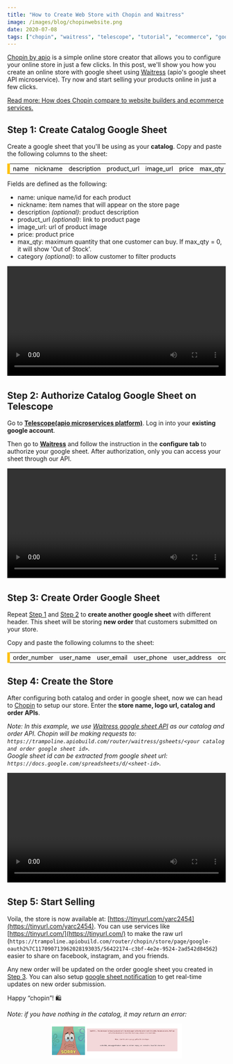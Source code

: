 ```yaml
---
title: "How to Create Web Store with Chopin and Waitress"
image: /images/blog/chopinwebsite.png
date: 2020-07-08
tags: ["chopin", "waitress", "telescope", "tutorial", "ecommerce", "google-sheet", "google", "website"]
---
```


[Chopin by apio](https://telescope.apiobuild.com/app/chopin) is a simple online store creator that allows you to configure your online store in just a few clicks. In this post, we'll show you how you create an online store with google sheet using [Waitress](https://telescope.apiobuild.com/app/waitress) (apio's google sheet API microservice). Try now and start selling your products online in just a few clicks.

[Read more: How does Chopin compare to website builders and ecommerce services.](https://apiobuild.com/blog/create-an-online-store-for-free/)

## Step 1: Create Catalog Google Sheet

Create a google sheet that you'll be using as your **catalog**. Copy and paste the following columns to the sheet:

<div class="row py-2">
  <div class="table-box table-warning table-responsive px-2 py-2">
    <table class="center">
      <tbody>
        <tr>
          <td class="wide">name</td>
          <td class="wide">nickname</td>
          <td class="wide">description</td>
          <td class="wide">product_url</td>
          <td class="wide">image_url</td>
          <td class="wide">price</td>
          <td class="wide">max_qty</td>
          <td class="wide">category</td>
        </tr>
      </tbody>
    </table>
  </div>
</div>

Fields are defined as the following:

- name: unique name/id for each product
- nickname: item names that will appear on the store page
- description *(optional)*: product description
- product_url *(optional)*: link to product page
- image_url: url of product image
- price: product price
- max_qty: maximum quantity that one customer can buy. If max_qty = 0, it will show 'Out of Stock'.
- category *(optional)*: to allow customer to filter products

<video width="100%" loop="true" autoplay="true" controls style="align: center">
<source src="/video/copy-paste-catalog-google-sheet.mp4" type="video/mp4" />
</video>

## Step 2: Authorize Catalog Google Sheet on Telescope

Go to **[Telescope(apio microservices platform)](https://telescope.apiobuild.com/)**. Log in into your **existing google account**.

Then go to **[Waitress](https://telescope.apiobuild.com/app/waitress)** and follow the instruction in the **configure tab** to authorize your google sheet. After authorization, only you can access your sheet through our API.

<video width="100%" loop="true" autoplay="true" controls style="align: center">
<source src="/video/authorize-catalog-google-sheet.mp4" type="video/mp4" />
</video>

## Step 3: Create Order Google Sheet

Repeat [Step 1](#step-1-create-catalog-google-sheet) and [Step 2](#step-2-authorize-catalog-google-sheet-on-telescope) to **create another google sheet** with different header. This sheet will be storing **new order** that customers submitted on your store.

Copy and paste the following columns to the sheet:

<div class="row py-2">
  <div class="table-box table-warning table-responsive px-2 py-2">
    <table class="center">
      <tbody>
        <tr>
          <td class="wide">order_number</td>
          <td class="wide">user_name</td>
          <td class="wide">user_email</td>
          <td class="wide">user_phone</td>
          <td class="wide">user_address</td>
          <td class="wide">order_created</td>
          <td class="wide">order_subtotal</td>
          <td class="wide">order_shipping</td>
          <td class="wide">order_tax_rate</td>
          <td class="wide">order_tax</td>
          <td class="wide">order_total</td>
          <td class="wide">product_name</td>
          <td class="wide">product_qty</td>
          <td class="wide">product_price</td>
          <td class="wide">status_open</td>
          <td class="wide">status_paid</td>
          <td class="wide">status_shipped</td>
        </tr>
      </tbody>
    </table>
  </div>
</div>

## Step 4: Create the Store

After configuring both catalog and order in google sheet, now we can head to [Chopin](https://telescope.apiobuild.com/app/chopin) to setup our store. Enter the **store name, logo url, catalog and order APIs**.

*Note: In this example, we use [Waitress google sheet API](https://telescope.apiobuild.com/app/waitress) as our catalog and order API. Chopin will be making requests to: `https://trampoline.apiobuild.com/router/waitress/gsheets/<your catalog and order google sheet id>`.  
Google sheet id can be extracted from google sheet url: `https://docs.google.com/spreadsheets/d/<sheet-id>`.*

<video width="100%" loop="true" autoplay="true" controls style="align: center">
<source src="/video/chopin-create-store.mp4" type="video/mp4" />
</video>

## Step 5: Start Selling

Voila, the store is now available at: [https://tinyurl.com/yarc2454](https://tinyurl.com/yarc2454). You can use services like [https://tinyurl.com/](https://tinyurl.com/) to make the raw url (`https://trampoline.apiobuild.com/router/chopin/store/page/google-oauth2%7C117090713962028193035/56422174-c3bf-4e2e-9524-2ad542d84562`) easier to share on facebook, instagram, and you friends.

Any new order will be updated on the order google sheet you created in [Step 3](#step-3-create-order-google-sheet). You can also setup [google sheet notification](https://support.google.com/docs/answer/91588?co=GENIE.Platform%3DDesktop&hl=en) to get real-time updates on new order submission.

Happy “chopin”! 🛍️

*Note: if you have nothing in the catalog, it may return an error:*

<img src="/images/blog/chopin-error.png" class="post-img">


<style>
.center {
  margin-left:auto;
  margin-right:auto;
}
.wide {
  width: 5%;
}
.table-box{
  color: black;
  border-left: 6px solid #ffc107;
}
.post-img {
    display: block;
    margin-left: auto;
    margin-right: auto;
    max-width: 60%;
}
</style>
